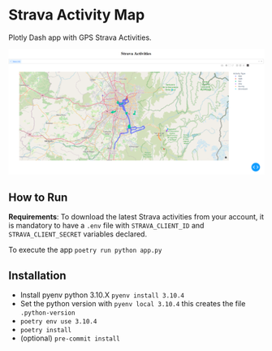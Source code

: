 # Strava Activity Map

Plotly Dash app with GPS Strava Activities. 

![Strava Map](/img/strava_map.PNG)

## How to Run

**Requirements**: To download the latest Strava activities from your account, it is mandatory to have a `.env` file with `STRAVA_CLIENT_ID` and `STRAVA_CLIENT_SECRET` variables declared. 

To execute the app `poetry run python app.py`

## Installation 

- Install pyenv python 3.10.X `pyenv install 3.10.4`
- Set the python version with `pyenv local 3.10.4` this creates the file `.python-version`
- `poetry env use 3.10.4`
- `poetry install`
- (optional) `pre-commit install`